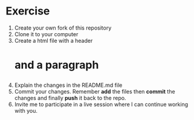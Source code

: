 # Exercise

1. Create your own fork of this repository
2. Clone it to your computer
3. Create a html file with a header <h1> and a paragraph <p>
4. Explain the changes in the README.md file
5. Commit your changes. Remember **add** the files then **commit** the changes and finally **push** it back to the repo.
7. Invite me to participate in a live session where I can continue working with you.
